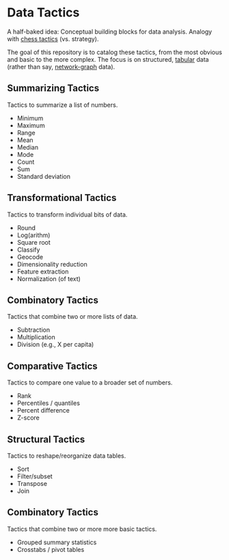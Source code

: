 # Data Tactics

A half-baked idea: Conceptual building blocks for data analysis. Analogy with [chess tactics](http://en.wikipedia.org/wiki/Chess_tactic) (vs. strategy).

The goal of this repository is to catalog these tactics, from the most obvious and basic to the more complex. The focus is on structured, [tabular](http://en.wikipedia.org/wiki/Table_(information)) data (rather than say, [network-graph](http://en.wikipedia.org/wiki/Graph_theory) data).

## Summarizing Tactics

Tactics to summarize a list of numbers.

- Minimum
- Maximum
- Range
- Mean
- Median
- Mode
- Count
- Sum
- Standard deviation

## Transformational Tactics

Tactics to transform individual bits of data.

- Round
- Log(arithm)
- Square root
- Classify
- Geocode
- Dimensionality reduction
- Feature extraction
- Normalization (of text)

## Combinatory Tactics

Tactics that combine two or more lists of data.

- Subtraction
- Multiplication
- Division (e.g., X per capita)

## Comparative Tactics

Tactics to compare one value to a broader set of numbers.

- Rank
- Percentiles / quantiles
- Percent difference
- Z-score

## Structural Tactics

Tactics to reshape/reorganize data tables.

- Sort
- Filter/subset
- Transpose
- Join
 
## Combinatory Tactics

Tactics that combine two or more more basic tactics.

- Grouped summary statistics
- Crosstabs / pivot tables
